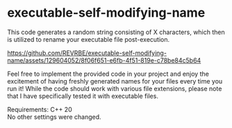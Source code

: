 # executable-self-modifying-name
This code generates a random string consisting of X characters, which then is utilized to rename your executable file post-execution. 



https://github.com/REVRBE/executable-self-modifying-name/assets/129604052/8f06f651-e6fb-4f51-819e-c78be84c5b64



Feel free to implement the provided code in your project and enjoy the excitement of having freshly generated names for your files every time you run it! While the code should work with various file extensions, please note that I have specifically tested it with executable files.

Requirements:
C++ 20  
No other settings were changed.


